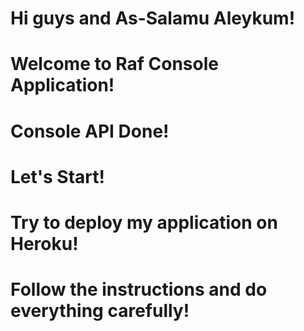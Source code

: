 # Hi guys and As-Salamu Aleykum! 
# Welcome to Raf Console Application! 
# Console API Done! 
# Let's Start! 
# Try to deploy my application on Heroku! 
# Follow the instructions and do everything carefully!

